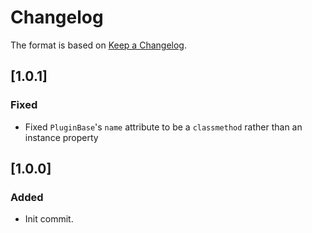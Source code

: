 # Changelog

The format is based on [Keep a Changelog](https://keepachangelog.com/en/1.0.0/).

## [1.0.1]
### Fixed
- Fixed `PluginBase`'s `name` attribute to be a `classmethod` rather than an instance property

## [1.0.0]
### Added
- Init commit.
